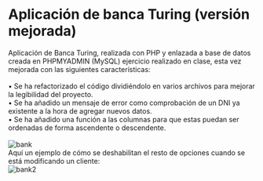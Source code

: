 # Aplicación de banca Turing (versión mejorada)

Aplicación de Banca Turing, realizada con PHP y enlazada a base de datos creada en PHPMYADMIN (MySQL) ejercicio realizado en clase, esta vez mejorada con las siguientes características:<br>
<br>  • Se ha refactorizado el código dividiéndolo en varios archivos para mejorar la legibilidad del proyecto.
<br>  • Se ha añadido un mensaje de error como comprobación de un DNI ya existente a la hora de agregar nuevos datos.
<br>  • Se ha añadido una función a las columnas para que estas puedan ser ordenadas de forma ascendente o descendente.<br>
<br> ![bank](https://github.com/user-attachments/assets/d118d370-364e-41fc-b58d-ca6dce30e0d6)
<br> Aquí un ejemplo de cómo se deshabilitan el resto de opciones cuando se está modificando un cliente: 
<br> ![bank2](https://github.com/user-attachments/assets/e8514c01-eaa2-4ade-8894-a38e2a838e98)
